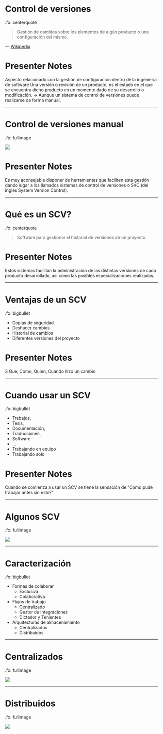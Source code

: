 # Control de versiones

.fx: centerquote

> Gestión de cambios sobre los elementos de algún producto o una configuración del mismo.

<p class="cite">— <a href="http://wikipedia.org/">Wikipedia</a></p>
  
# Presenter Notes

Aspecto relacionado con la gestión de configuración dentro de la ingeniería de software
Una versión o revisión de un producto, es el estado en el que se encuentra dicho producto 
en un momento dado de su desarrollo o modificación.
-> Aunque un sistema de control de versiones puede realizarse de forma manual,

---

# Control de versiones manual

.fx: fullimage

![](images/humor_montt.jpg)

# Presenter Notes

Es muy aconsejable disponer de herramientas que faciliten esta gestión dando lugar a los llamados 
sistemas de control de versiones o SVC (del inglés System Version Control).

---

# Qué es un SCV?

.fx: centerquote

> Software para gestionar el historial de versiones de un proyecto.

# Presenter Notes

Estos sistemas facilitan la administración de las distintas versiones de cada producto desarrollado, 
así como las posibles especializaciones realizadas.

---

# Ventajas de un SCV

.fx: bigbullet

* Copias de seguridad
* Deshacer cambios
* Historial de cambios
* Diferentes versiones del proyecto

# Presenter Notes

3 Que, Como, Quien, Cuando hizo un cambio

---

# Cuando usar un SCV

.fx: bigbullet

* Trabajos, 
* Tesis, 
* Documentación, 
* Traducciones,
* Software
* ...
* Trabajando en equipo
* Trabajando solo

# Presenter Notes

Cuando se comienza a usar un SCV se tiene la sensación de "Como pude trabajar antes sin esto?" 

---

# Algunos SCV

.fx: fullimage

![](images/scvs.jpg)

---

# Caracterización

.fx: bigbullet

* Formas de colaborar
    * Exclusiva
    * Colaborativa
* Flujos de trabajo
    * Centralizado
    * Gestor de Integraciones
    * Dictador y Tenientes
* Arquitecturas de almacenamiento
    * Centralizados
    * Distribuidos

---

# Centralizados

.fx: fullimage

![](images/18333fig0102-tn.png)

---

# Distribuidos

.fx: fullimage

![](images/18333fig0103-tn.png)